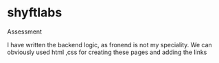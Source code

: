 # shyftlabs
Assessment


I have written the backend logic, as fronend is not my speciality.
We can obviously used html ,css for creating these pages and adding the links
